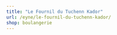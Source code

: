 ```yaml
---
title: "Le Fournil du Tuchenn Kador"
url: /eyne/le-fournil-du-tuchenn-kador/
shop: boulangerie
---
```

